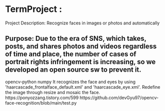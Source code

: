 # TermProject :
Project Description: Recognize faces in images or photos and automatically

Purpose: Due to the era of SNS, which takes, posts, and shares photos and videos regardless of time and place, the number of cases of portrait rights infringement is increasing, so we developed an open source sw to prevent it.
----------------------------------------------------------------------------------------------------------------------------------


<package and version>
opencv-python
numpy
  
<running method>
It recognizes the face and eyes by using 'haarcascade_frontalface_default.xml' and 'haarcascade_eye.xml'.
Redefine the image through resize and mosaic the face.
  
<reference data>
https://ponyozzang.tistory.com/599
https://github.com/devGyu97/opencv-face-recognition/blob/main/test.py
